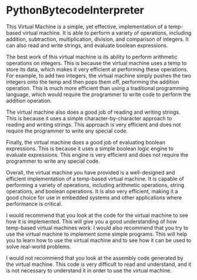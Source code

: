 # PythonBytecodeInterpreter
This Virtual Machine is a simple, yet effective, implementation of a temp-based virtual machine. It is able to perform a variety of operations, including addition, subtraction, multiplication, division, and comparison of integers. It can also read and write strings, and evaluate boolean expressions.

The best work of this virtual machine is its ability to perform arithmetic operations on integers. This is because the virtual machine uses a temp to store its data, which makes it very efficient at performing these operations. For example, to add two integers, the virtual machine simply pushes the two integers onto the temp and then pops them off, performing the addition operation. This is much more efficient than using a traditional programming language, which would require the programmer to write code to perform the addition operation.

The virtual machine also does a good job of reading and writing strings. This is because it uses a simple character-by-character approach to reading and writing strings. This approach is very efficient and does not require the programmer to write any special code.

Finally, the virtual machine does a good job of evaluating boolean expressions. This is because it uses a simple boolean logic engine to evaluate expressions. This engine is very efficient and does not require the programmer to write any special code.

Overall, the virtual machine you have provided is a well-designed and efficient implementation of a temp-based virtual machine. It is capable of performing a variety of operations, including arithmetic operations, string operations, and boolean operations. It is also very efficient, making it a good choice for use in embedded systems and other applications where performance is critical.

I would recommend that you look at the code for the virtual machine to see how it is implemented. This will give you a good understanding of how temp-based virtual machines work. I would also recommend that you try to use the virtual machine to implement some simple programs. This will help you to learn how to use the virtual machine and to see how it can be used to solve real-world problems.

I would not recommend that you look at the assembly code generated by the virtual machine. This code is very difficult to read and understand, and it is not necessary to understand it in order to use the virtual machine.
